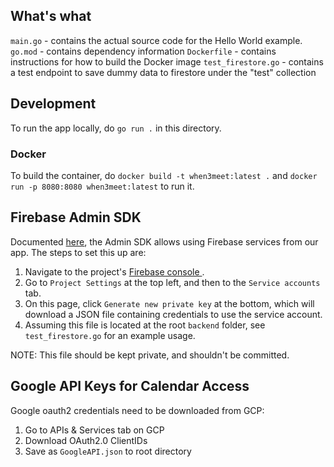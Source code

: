 ## What's what
`main.go` - contains the actual source code for the Hello World example.
`go.mod` - contains dependency information
`Dockerfile` - contains instructions for how to build the Docker image
`test_firestore.go` - contains a test endpoint
 to save dummy data to firestore under the
  "test" collection

## Development
To run the app locally, do `go run .` in this directory.

### Docker
To build the container, do `docker build -t when3meet:latest .` and `docker run -p 8080:8080 when3meet:latest` to run it.

## Firebase Admin SDK
Documented [here](https://firebase.google.com/docs/admin/setup#:~:text=The%20Admin%20SDK%20lets%20you,data%20with%20full%20admin%20privileges.&text=Access%20Google%20Cloud%20Platform%20resources,associated%20with%20your%20Firebase%20projects.), the Admin SDK
 allows using Firebase services from our app. The steps to set this up are:
 1. Navigate to the project's [Firebase console
 ](https://console.firebase.google.com/u/2/project/when3meet-6fc22/overview).
 2. Go to `Project Settings` at the top left, and
  then to the `Service accounts` tab.
 3. On this page, click `Generate new private
  key` at the bottom, which will download a
   JSON file containing credentials to use the
    service account. 
 4. Assuming this file is located at the
  root `backend` folder, see `test_firestore.go` for an example usage. 
  
 NOTE: This file should be kept private, and
  shouldn't be committed.
  
## Google API Keys for Calendar Access
Google oauth2 credentials need to be
 downloaded from GCP:
 1. Go to APIs & Services tab on GCP 
 2. Download OAuth2.0 ClientIDs
 3. Save as `GoogleAPI.json` to root directory
 